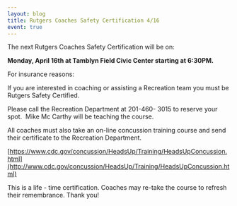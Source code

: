 ```yaml
---
layout: blog
title: Rutgers Coaches Safety Certification 4/16
event: true
---
```


The next Rutgers Coaches Safety Certification will be on:

**Monday, April 16th at Tamblyn Field Civic Center starting at 6:30PM.**

For insurance reasons: 

If you are interested in coaching or assisting a Recreation team you must be Rutgers Safety
Certified.


Please call the Recreation Department at 201-460- 3015 to reserve your spot.  Mike Mc Carthy
will be teaching the course.

All coaches must also take an on-line concussion training course and send their certificate to the
Recreation Department.

[https://www.cdc.gov/concussion/HeadsUp/Training/HeadsUpConcussion.html](http://www.cdc.gov/concussion/HeadsUp/Training/HeadsUpConcussion.html)

This is a life - time certification. Coaches may re-take the course to refresh their remembrance.
Thank you!

